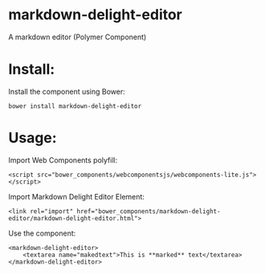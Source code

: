 # markdown-delight-editor
A markdown editor (Polymer Component)

# Install:
Install the component using Bower:

```
bower install markdown-delight-editor
```

# Usage:

Import Web Components polyfill:

```
<script src="bower_components/webcomponentsjs/webcomponents-lite.js"></script>
```

Import Markdown Delight Editor Element:

```
<link rel="import" href="bower_components/markdown-delight-editor/markdown-delight-editor.html">
```

Use the component:

```
<markdown-delight-editor>
	<textarea name="makedtext">This is **marked** text</textarea>
</markdown-delight-editor>
```
